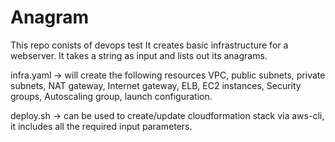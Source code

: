 # Anagram 

This repo conists of devops test
It creates basic infrastructure for a webserver. It takes a string as input and lists out its anagrams.

infra.yaml -> will create the following resources
VPC, public subnets, private subnets, NAT gateway, Internet gateway, ELB, EC2 instances, Security groups, Autoscaling group, launch configuration.

deploy.sh -> can be used to create/update cloudformation stack via aws-cli, it includes all the required input parameters.